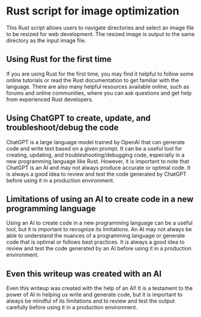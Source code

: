 # Rust script for image optimization
This Rust script allows users to navigate directories and select an image file to be resized for web development. The resized image is output to the same directory as the input image file.

## Using Rust for the first time
If you are using Rust for the first time, you may find it helpful to follow some online tutorials or read the Rust documentation to get familiar with the language. There are also many helpful resources available online, such as forums and online communities, where you can ask questions and get help from experienced Rust developers.

## Using ChatGPT to create, update, and troubleshoot/debug the code
ChatGPT is a large language model trained by OpenAI that can generate code and write text based on a given prompt. It can be a useful tool for creating, updating, and troubleshooting/debugging code, especially in a new programming language like Rust. However, it is important to note that ChatGPT is an AI and may not always produce accurate or optimal code. It is always a good idea to review and test the code generated by ChatGPT before using it in a production environment.

## Limitations of using an AI to create code in a new programming language
Using an AI to create code in a new programming language can be a useful tool, but it is important to recognize its limitations. An AI may not always be able to understand the nuances of a programming language or generate code that is optimal or follows best practices. It is always a good idea to review and test the code generated by an AI before using it in a production environment.

## Even this writeup was created with an AI
Even this writeup was created with the help of an AI! It is a testament to the power of AI in helping us write and generate code, but it is important to always be mindful of its limitations and to review and test the output carefully before using it in a production environment.